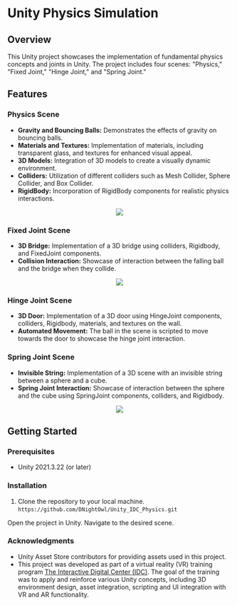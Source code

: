 # Unity Physics Simulation

## Overview

This Unity project showcases the implementation of fundamental physics concepts and joints in Unity. The project includes four scenes: "Physics," "Fixed Joint," "Hinge Joint," and "Spring Joint."

## Features

### Physics Scene

  - **Gravity and Bouncing Balls:** Demonstrates the effects of gravity on bouncing balls.
  - **Materials and Textures:** Implementation of materials, including transparent glass, and textures for enhanced visual appeal.
  - **3D Models:** Integration of 3D models to create a visually dynamic environment.
  - **Colliders:** Utilization of different colliders such as Mesh Collider, Sphere Collider, and Box Collider.
  - **RigidBody:** Incorporation of RigidBody components for realistic physics interactions.

<p align="center">
      <img src="https://github.com/DNightOwl/Unity_IDC_Physics/assets/44389240/1f836afa-cca0-414c-b35d-24545eacd474" data-canonical-src="https://github.com/DNightOwl/Unity_IDC_Physics/assets/44389240/1f836afa-cca0-414c-b35d-24545eacd474" />
</p>

### Fixed Joint Scene

  - **3D Bridge:** Implementation of a 3D bridge using colliders, Rigidbody, and FixedJoint components.
  - **Collision Interaction:** Showcase of interaction between the falling ball and the bridge when they collide.

<p align="center">
      <img src="https://github.com/DNightOwl/Unity_IDC_Physics/assets/44389240/c4637cba-eec6-4a93-a7c5-fe1fd710ca73" data-canonical-src="https://github.com/DNightOwl/Unity_IDC_Physics/assets/44389240/c4637cba-eec6-4a93-a7c5-fe1fd710ca73" />
</p>

### Hinge Joint Scene

  - **3D Door:** Implementation of a 3D door using HingeJoint components, colliders, Rigidbody, materials, and textures on the wall.
  - **Automated Movement:** The ball in the scene is scripted to move towards the door to showcase the hinge joint interaction.

### Spring Joint Scene

  - **Invisible String:** Implementation of a 3D scene with an invisible string between a sphere and a cube.
  - **Spring Joint Interaction:** Showcase of interaction between the sphere and the cube using SpringJoint components, colliders, and Rigidbody.

<p align="center">
      <img src="https://github.com/DNightOwl/Unity_IDC_Physics/assets/44389240/503acaf5-0b89-4a45-a807-646972d51372" data-canonical-src="https://github.com/DNightOwl/Unity_IDC_Physics/assets/44389240/503acaf5-0b89-4a45-a807-646972d51372" />
</p>

## Getting Started

### Prerequisites

- Unity 2021.3.22 (or later)

### Installation

1. Clone the repository to your local machine.<br>
 ``` https://github.com/DNightOwl/Unity_IDC_Physics.git ```

Open the project in Unity.
Navigate to the desired scene.

### Acknowledgments

- Unity Asset Store contributors for providing assets used in this project.
- This project was developed as part of a virtual reality (VR) training program [The Interactive Digital Center (IDC)](https://eonreality.com/locations/ben-guerir-ma/#:~:text=in%20their%20sector.-,VR%20Innovation%20Academy,-COMPREHENSIVE%20CURRICULUM). The goal of the training was to apply and reinforce various Unity concepts, including 3D environment design, asset integration, scripting and UI integration with VR and AR functionality.

